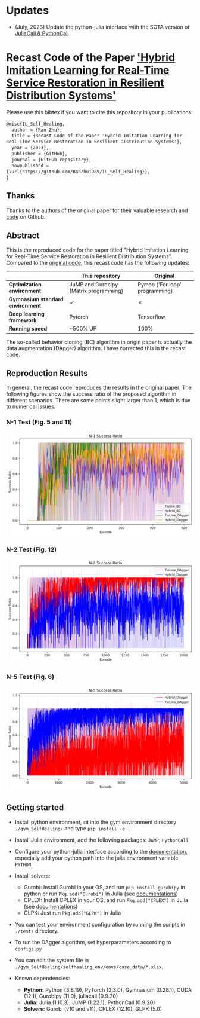 # Updates

- (July, 2023) Update the python-julia interface with the SOTA version of [JuliaCall & PythonCall](https://github.com/JuliaPy/PythonCall.jl)


# Recast Code of the Paper ['Hybrid Imitation Learning for Real-Time Service Restoration in Resilient Distribution Systems'](https://ieeexplore.ieee.org/document/9424985)

Please use this bibtex if you want to cite this repository in your publications:

    @misc{IL_Self_Healing,
      author = {Ran Zhu},
      title = {Recast Code of the Paper 'Hybrid Imitation Learning for Real-Time Service Restoration in Resilient Distribution Systems'},
      year = {2023},
      publisher = {GitHub},
      journal = {GitHub repository},
      howpublished = {\url{https://github.com/RanZhu1989/IL_Self_Healing}},
    }

## Thanks
Thanks to the authors of the original paper for their valuable research and [code](https://github.com/whoiszyc/IntelliHealer) on Github.

## Abstract
This is the reproduced code for the paper titled "Hybrid Imitation Learning for Real-Time Service Restoration in Resilient Distribution Systems". Compared to the [original code](https://github.com/whoiszyc/IntelliHealer), this recast code has the following updates:

|              | This repository      | Original     
|--------------|--------------|--------------| 
| **Optimization environment**    | JuMP and Gurobipy (Matrix programming) | Pymoo ('For loop' programming)| 
| **Gymnasium standard environment**    | &#10003; | &#10007;  |
| **Deep learning framework**    | Pytorch | Tensorflow |
| **Running speed**    | ~500% UP | 100% |

The so-called behavior cloning (BC) algorithm in origin paper is actually the data augmentation (DAgger) algorithm. I have corrected this in the recast code.

## Reproduction Results
In general, the recast code reproduces the results in the original paper. The following figures show the success ratio of the proposed algorithm in different scenarios. There are some points slight larger than 1, which is due to numerical issues.
### N-1 Test (Fig. 5 and 11)
![N_1](/pics/N-1_Success_Ratio.png)

### N-2 Test (Fig. 12)
![N_2](/pics/N-2_Success_Ratio.png)

### N-5 Test (Fig. 6)
![N_5](/pics/N-5_Success_Ratio.png)

## Getting started
- Install python environment, `cd` into the gym environment directory `./gym_SelfHealing/` and type `pip install -e .`
- Install Julia environment, add the following packages: `JuMP`, `PythonCall`
- Configure your python-julia interface according to the [documentation](https://juliapy.github.io/PythonCall.jl/stable/pythoncall/), especially add your python path into the julia environment variable `PYTHON`.
- Install solvers:
    - Gurobi: Install Gurobi in your OS, and run `pip install gurobipy` in python or run `Pkg.add("Gurobi")` in Julia (see [documentations](https://github.com/jump-dev/Gurobi.jl))
    - CPLEX: Install CPLEX in your OS, and run `Pkg.add("CPLEX")` in Julia (see [documentations](https://github.com/jump-dev/CPLEX.jl))
    - GLPK: Just run `Pkg.add("GLPK")` in Julia
- You can test your environment configuration by running the scripts in `./test/` directory.
- To run the DAgger algorithm, set hyperparameters according to `configs.py`

- You can edit the system file in `./gym_SelfHealing/selfhealing_env/envs/case_data/*.xlsx`.

- Known dependencies: 
  - **Python:** Python (3.8.19), PyTorch (2.3.0), Gymnasium (0.28.1), CUDA (12.1), Gurobipy (11.0), juliacall (0.9.20)
  - **Julia:** Julia (1.10.3), JuMP (1.22.1), PythonCall (0.9.20)
  - **Solvers:** Gurobi (v10 and v11), CPLEX (12.10), GLPK (5.0)

